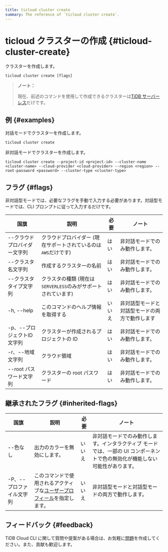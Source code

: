```yaml
---
title: ticloud cluster create
summary: The reference of `ticloud cluster create`.
---
```


# ticloud クラスターの作成 {#ticloud-cluster-create}

クラスターを作成します。

```shell
ticloud cluster create [flags]
```

> **ノート：**
>
> 現在、前述のコマンドを使用して作成できるクラスターは[<a href="/tidb-cloud/select-cluster-tier.md#tidb-serverless-beta">TiDB サーバーレス</a>](/tidb-cloud/select-cluster-tier.md#tidb-serverless-beta)だけです。

## 例 {#examples}

対話モードでクラスターを作成します。

```shell
ticloud cluster create
```

非対話モードでクラスターを作成します。

```shell
ticloud cluster create --project-id <project-id> --cluster-name <cluster-name> --cloud-provider <cloud-provider> --region <region> --root-password <password> --cluster-type <cluster-type>
```

## フラグ {#flags}

非対話型モードでは、必要なフラグを手動で入力する必要があります。対話型モードでは、CLI プロンプトに従って入力するだけです。

| 国旗               | 説明                                     | 必要  | ノート                     |
| ---------------- | -------------------------------------- | --- | ----------------------- |
| --クラウドプロバイダー文字列  | クラウドプロバイダー (現在サポートされているのは`AWS`だけです)    | はい  | 非対話モードでのみ動作します。         |
| --クラスタ名文字列       | 作成するクラスターの名前                           | はい  | 非対話モードでのみ動作します。         |
| --クラスタタイプ文字列     | クラスタの種類 (現在は`SERVERLESS`のみがサポートされています) | はい  | 非対話モードでのみ動作します。         |
| -h, --help       | このコマンドのヘルプ情報を取得する                      | いいえ | 非対話型モードと対話型モードの両方で動作します |
| -p、--プロジェクトID文字列 | クラスターが作成されるプロジェクトの ID                  | はい  | 非対話モードでのみ動作します。         |
| -r、--地域文字列       | クラウド領域                                 | はい  | 非対話モードでのみ動作します。         |
| --root パスワード文字列  | クラスターの root パスワード                      | はい  | 非対話モードでのみ動作します。         |

## 継承されたフラグ {#inherited-flags}

| 国旗             | 説明                                                                                                                                       | 必要  | ノート                                                               |
| -------------- | ---------------------------------------------------------------------------------------------------------------------------------------- | --- | ----------------------------------------------------------------- |
| --色なし          | 出力のカラーを無効にします。                                                                                                                           | いいえ | 非対話モードでのみ動作します。インタラクティブ モードでは、一部の UI コンポーネントで色の無効化が機能しない可能性があります。 |
| -P、--プロファイル文字列 | このコマンドで使用されるアクティブな[<a href="/tidb-cloud/cli-reference.md#user-profile">ユーザープロフィール</a>](/tidb-cloud/cli-reference.md#user-profile)を指定します。 | いいえ | 非対話型モードと対話型モードの両方で動作します。                                          |

## フィードバック {#feedback}

TiDB Cloud CLI に関して質問や提案がある場合は、お気軽に[<a href="https://github.com/tidbcloud/tidbcloud-cli/issues/new/choose">問題</a>](https://github.com/tidbcloud/tidbcloud-cli/issues/new/choose)を作成してください。また、貢献も歓迎します。
